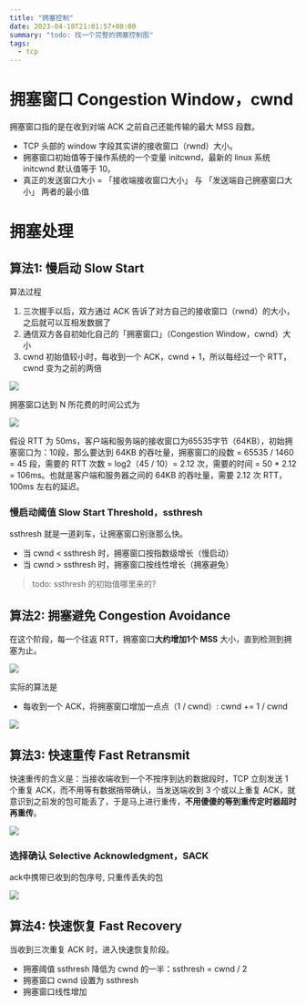 ```yaml
---
title: "拥塞控制"
date: 2023-04-10T21:01:57+08:00
summary: "todo: 找一个完整的拥塞控制图"
tags:
  - tcp
---
```


# 拥塞窗口 Congestion Window，cwnd

拥塞窗口指的是在收到对端 ACK 之前自己还能传输的最大 MSS 段数。

- TCP 头部的 window 字段其实讲的接收窗口（rwnd）大小。
- 拥塞窗口初始值等于操作系统的一个变量 initcwnd，最新的 linux 系统 initcwnd 默认值等于 10。
- 真正的发送窗口大小 = 「接收端接收窗口大小」 与 「发送端自己拥塞窗口大小」 两者的最小值

# 拥塞处理

## 算法1: 慢启动 Slow Start

算法过程

1. 三次握手以后，双方通过 ACK 告诉了对方自己的接收窗口（rwnd）的大小，之后就可以互相发数据了
2. 通信双方各自初始化自己的「拥塞窗口」（Congestion Window，cwnd）大小
3. cwnd 初始值较小时，每收到一个 ACK，cwnd + 1，所以每经过一个 RTT，cwnd 变为之前的两倍

![](https://p1-jj.byteimg.com/tos-cn-i-t2oaga2asx/gold-user-assets/2019/4/10/16a04a09647a07ea~tplv-t2oaga2asx-zoom-in-crop-mark:3024:0:0:0.awebp)

拥塞窗口达到 N 所花费的时间公式为

![](https://p1-jj.byteimg.com/tos-cn-i-t2oaga2asx/gold-user-assets/2019/4/10/16a04a095a9789a3~tplv-t2oaga2asx-zoom-in-crop-mark:3024:0:0:0.awebp)

假设 RTT 为 50ms，客户端和服务端的接收窗口为65535字节（64KB），初始拥塞窗口为：10段，那么要达到 64KB 的吞吐量，拥塞窗口的段数 =
65535 / 1460 = 45 段，需要的 RTT 次数 = log2（45 / 10）= 2.12 次，需要的时间 = 50 * 2.12 = 106ms。也就是客户端和服务器之间的 64KB
的吞吐量，需要 2.12 次 RTT，100ms 左右的延迟。

### 慢启动阈值 Slow Start Threshold，ssthresh

ssthresh 就是一道刹车，让拥塞窗口别涨那么快。

- 当 cwnd < ssthresh 时，拥塞窗口按指数级增长（慢启动）
- 当 cwnd > ssthresh 时，拥塞窗口按线性增长（拥塞避免）

> todo: ssthresh 的初始值哪里来的?

## 算法2: 拥塞避免 Congestion Avoidance

在这个阶段，每一个往返 RTT，拥塞窗口**大约增加1个 MSS** 大小，直到检测到拥塞为止。

![](https://p1-jj.byteimg.com/tos-cn-i-t2oaga2asx/gold-user-assets/2019/4/12/16a1126f794fdf38~tplv-t2oaga2asx-zoom-in-crop-mark:3024:0:0:0.awebp)

实际的算法是

- 每收到一个 ACK，将拥塞窗口增加一点点（1 / cwnd）: cwnd += 1 / cwnd

![](https://p1-jj.byteimg.com/tos-cn-i-t2oaga2asx/gold-user-assets/2019/4/12/16a1126f8a9442d0~tplv-t2oaga2asx-zoom-in-crop-mark:3024:0:0:0.awebp)

## 算法3: 快速重传 Fast Retransmit

快速重传的含义是：当接收端收到一个不按序到达的数据段时，TCP 立刻发送 1 个重复 ACK，而不用等有数据捎带确认，当发送端收到 3 个或以上重复 ACK，就
意识到之前发的包可能丢了，于是马上进行重传，**不用傻傻的等到重传定时器超时再重传**。

![](https://p1-jj.byteimg.com/tos-cn-i-t2oaga2asx/gold-user-assets/2019/4/12/16a1126f8b4307c8~tplv-t2oaga2asx-zoom-in-crop-mark:3024:0:0:0.awebp)

### 选择确认 Selective Acknowledgment，SACK

ack中携带已收到的包序号, 只重传丢失的包

![](https://p1-jj.byteimg.com/tos-cn-i-t2oaga2asx/gold-user-assets/2019/4/12/16a1126f8b380ed9~tplv-t2oaga2asx-zoom-in-crop-mark:3024:0:0:0.awebp)

## 算法4: 快速恢复 Fast Recovery

当收到三次重复 ACK 时，进入快速恢复阶段。

- 拥塞阈值 ssthresh 降低为 cwnd 的一半：ssthresh = cwnd / 2
- 拥塞窗口 cwnd 设置为 ssthresh
- 拥塞窗口线性增加
